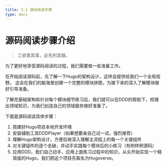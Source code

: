 ```yaml
---
title: 3.1 源码阅读步骤
type: docs
---
```


# 源码阅读步骤介绍

> 工欲善其事，必先利其器。

为了更好地享受源码阅读的过程，我们需要做一些准备工作。

在开始阅读源码前，先了解一下Hugo的架构设计，这样会提供给我们一个全局视野。
这会在我们的脑海里创建一个完整的模块拼图，为接下来的深入了解模块做好引导准备。

了解完基础架构和针对每个模块细节练习后，我们就可以在DDD的帮助下，梳理出领域知识，为我们创造自己的领域服务做好准备了。

下面是源码阅读具体步骤：

1. 搭建好Hugo项目本地开发环境
2. 安装辅助工具DDDPlayer（如果想要亲自己试一试，强烈推荐）
3. 理解Hugo架构设计，方便后继深入理解主流程上的每一个关键组件
4. 对关键组件的逐个击破，并动手实践每个模块后的小练习（有附样例源码）
5. 应用DDD，我们自己动手，应用上面练习过程中的知识，从头开始实现一个精简版的Hugo，我们把这个项目先取名为Hugoverse。
